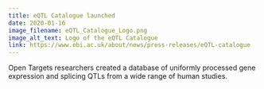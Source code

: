 ```yaml
---
title: eQTL Catalogue launched
date: 2020-01-16
image_filename: eQTL_Catalogue_Logo.png
image_alt_text: Logo of the eQTL Catalogue
link: https://www.ebi.ac.uk/about/news/press-releases/eQTL-catalogue
---
```

Open Targets researchers created a database of uniformly processed gene expression and splicing QTLs from a wide range of human studies.
